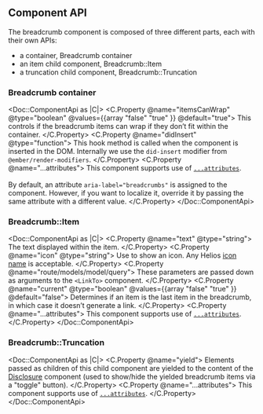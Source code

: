 ## Component API

The breadcrumb component is composed of three different parts, each with their own APIs:

- a container, Breadcrumb container
- an item child component, Breadcrumb::Item
- a truncation child component, Breadcrumb::Truncation

### Breadcrumb container

<Doc::ComponentApi as |C|>
  <C.Property @name="itemsCanWrap" @type="boolean" @values={{array "false" "true" }} @default="true">
    This controls if the breadcrumb items can wrap if they don’t fit within the container.
  </C.Property>
  <C.Property @name="didInsert" @type="function">
    This hook method is called when the component is inserted in the DOM. Internally we use the `did-insert` modifier from `@ember/render-modifiers`.
  </C.Property>
  <C.Property @name="...attributes">
    This component supports use of [`...attributes`](https://guides.emberjs.com/release/in-depth-topics/patterns-for-components/#toc_attribute-ordering).<br/><br/>
    By default, an attribute `aria-label="breadcrumbs"` is assigned to the component. However, if you want to localize it, override it by passing the same attribute with a different value.
  </C.Property>
</Doc::ComponentApi>

### Breadcrumb::Item

<Doc::ComponentApi as |C|>
  <C.Property @name="text" @type="string">
    The text displayed within the item.
  </C.Property>
  <C.Property @name="icon" @type="string">
    Use to show an icon. Any Helios [icon name](/foundations/icons/library) is acceptable.
  </C.Property>
  <C.Property @name="route/models/model/query">
    These parameters are passed down as arguments to the `<LinkTo>` component.
  </C.Property>
  <C.Property @name="current" @type="boolean" @values={{array "false" "true" }} @default="false">
    Determines if an item is the last item in the breadcrumb, in which case it doesn’t generate a link.
  </C.Property>
  <C.Property @name="...attributes">
    This component supports use of [`...attributes`](https://guides.emberjs.com/release/in-depth-topics/patterns-for-components/#toc_attribute-ordering).
  </C.Property>
</Doc::ComponentApi>

### Breadcrumb::Truncation

<Doc::ComponentApi as |C|>
  <C.Property @name="yield">
    Elements passed as children of this child component are yielded to the content of the [Disclosure](../utilities/disclosure) component (used to show/hide the yielded breadcrumb items via a "toggle" button).
  </C.Property>
  <C.Property @name="...attributes">
    This component supports use of [`...attributes`](https://guides.emberjs.com/release/in-depth-topics/patterns-for-components/#toc_attribute-ordering).
  </C.Property>
</Doc::ComponentApi>
